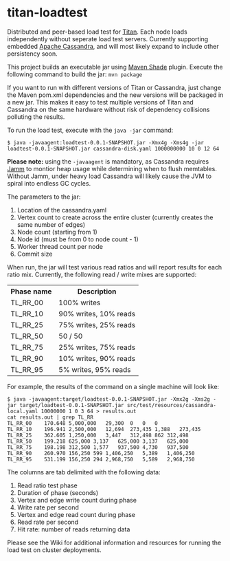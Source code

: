 titan-loadtest
==============

Distributed and peer-based load test for [Titan](http://thinkaurelius.github.io/titan/ "Distributed Graph Database").  Each node loads independently without seperate load test servers.  Currently supporting embedded [Apache Cassandra](http://cassandra.apache.org/ "Peer-to-peer Shared Nothing Database"), and will most likely expand to include other persistency soon.

This project builds an executable jar using [Maven Shade](http://maven.apache.org/plugins/maven-shade-plugin/shade-mojo.html) plugin.  Execute the following command to build the jar: `mvn package`

If you want to run with different versions of Titan or Cassandra, just change the Maven pom.xml dependencies and the new versions will be packaged in a new jar.  This makes it easy to test multiple versions of Titan and Cassandra on the same hardware without risk of dependency collisions polluting the results.

To run the load test, execute with the `java -jar` command:

	$ java -javaagent:loadtest-0.0.1-SNAPSHOT.jar -Xmx4g -Xms4g -jar loadtest-0.0.1-SNAPSHOT.jar cassandra-disk.yaml 1000000000 10 0 12 64

**Please note:** using the `-javaagent` is mandatory, as Cassandra requires [Jamm](https://github.com/jbellis/jamm "Java Agent for Memory Measurements") to montior heap usage while determining when to flush memtables.  Without Jamm, under heavy load Cassandra will likely cause the JVM to spiral into endless GC cycles.

The parameters to the jar:

1. Location of the cassandra.yaml
2. Vertex count to create across the entire cluster (currently creates the same number of edges)
3. Node count (starting from 1)
4. Node id (must be from 0 to node count - 1)
5. Worker thread count per node
6. Commit size
 
When run, the jar will test various read ratios and will report results for each ratio mix.  Currently, the following read / write mixes are supported:

<table>
<tr>
	<th>Phase name</th>
	<th>Description</th>
</tr>
<tr>
    <td>TL_RR_00</td>
    <td>100% writes</td>
</tr>
<tr>
    <td>TL_RR_10</td>
    <td>90% writes, 10% reads</td>
</tr>
<tr>
    <td>TL_RR_25</td>
    <td>75% writes, 25% reads</td>
</tr>
<tr>
    <td>TL_RR_50</td>
    <td>50 / 50</td>
</tr>
<tr>
    <td>TL_RR_75</td>
    <td>25% writes, 75% reads</td>
</tr>
<tr>
    <td>TL_RR_90</td>
    <td>10% writes, 90% reads</td>
</tr>
<tr>
    <td>TL_RR_95</td>
    <td>5% writes, 95% reads</td>
</tr>
</table>

For example, the results of the command on a single machine will look like:

	$ java -javaagent:target/loadtest-0.0.1-SNAPSHOT.jar -Xmx2g -Xms2g -jar target/loadtest-0.0.1-SNAPSHOT.jar src/test/resources/cassandra-local.yaml 10000000 1 0 3 64 > results.out
	cat results.out | grep TL_RR
	TL_RR_00	170.648	5,000,000	29,300	0	0	0
	TL_RR_10	196.941	2,500,000	12,694	273,435	1,388	273,435
	TL_RR_25	362.605	1,250,000	3,447	312,498	862	312,498
	TL_RR_50	199.218	625,000	3,137	625,000	3,137	625,000
	TL_RR_75	198.198	312,500	1,577	937,500	4,730	937,500
	TL_RR_90	260.970	156,250	599	1,406,250	5,389	1,406,250
	TL_RR_95	531.199	156,250	294	2,968,750	5,589	2,968,750

The columns are tab delimited with the following data:

1.  Read ratio test phase
2.  Duration of phase (seconds)
3.  Vertex and edge write count during phase
4.  Write rate per second
5.  Vertex and edge read count during phase
6.  Read rate per second
7.  Hit rate: number of reads returning data

Please see the Wiki for additional information and resources for running the load test on cluster deployments.

